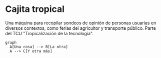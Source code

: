 # Cajita tropical

Una máquina para recopilar sondeos de opinión de personas usuarias en diversos contextos, como ferias del agricultor y transporte público. Parte del TCU "Tropicalización de la tecnología".

```mermaid
graph
  A[Una cosa] --> B[La otra]
  A --> C[Y otra más]
```
